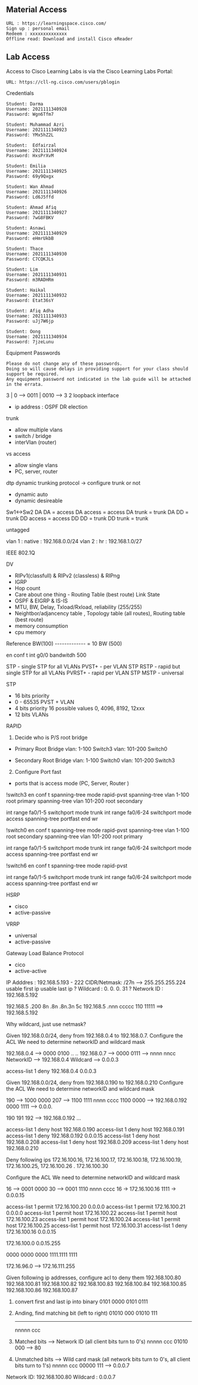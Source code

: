 ## Material Access
```
URL : https://learningspace.cisco.com/
Sign up : personal email
Redeem : xxxxxxxxxxxxxx
Offline read: Download and install Cisco eReader
```

## Lab Access
Access to Cisco Learning Labs is via the Cisco Learning Labs Portal:
```
URL: https://cll-ng.cisco.com/users/pblogin

```


Credentials
```
Student: Darma
Username: 2021111340928
Password: Wgn6Tfm7

Student: Muhammad Azri
Username: 2021111340923
Password: YMx5hZ2L

Student:  Edfairzal
Username: 2021111340924
Password: HxsPrXvM

Student: Emilia
Username: 2021111340925
Password: 69y9Qxgx

Student: Wan Ahmad
Username: 2021111340926
Password: Ld6J5ffd

Student: Ahmad Afiq
Username: 2021111340927
Password: 7wG8FBKV

Student: Asnawi
Username: 2021111340929
Password: eHmrUkbB

Student: Thace
Username: 2021111340930
Password: C7CQKJLs

Student: Lim
Username: 2021111340931
Password: m3RADHRm

Student: Haikal
Username: 2021111340932
Password: Etat36sY

Student: Afiq Adha
Username: 2021111340933
Password: uJj7W6jp

Student: Oong
Username: 2021111340934
Password: 7jzeLunu

```

Equipment Passwords
```
Please do not change any of these passwords. 
Doing so will cause delays in providing support for your class should support be required. 
Any equipment password not indicated in the lab guide will be attached in the errata.
```
3    | 0 --> 
0011 | 0010 -->
3 2
loopback interface
- ip address : OSPF DR election

trunk 
- allow multiple vlans
- switch / bridge
- interVlan (router)

vs
access 
- allow single vlans
- PC, server, router

dtp
dynamic trunking protocol -> configure trunk or not
- dynamic auto
- dynamic desireable

Sw1<->Sw2
DA 	  DA   = access
DA    access = access
DA    trunk  = trunk
DA    DD  = trunk
DD    access = access
DD    DD = trunk
DD    trunk = trunk

untagged

vlan 1 : native : 192.168.0.0/24
vlan 2 : hr     : 192.168.1.0/27

IEEE 802.1Q

DV
- RIPv1(classfull) & RIPv2 (classless) & RIPng
- IGRP
- Hop count
- Care about one thing - Routing Table (best route)
Link State
- OSPF & EIGRP & IS-IS
- MTU, BW, Delay, Txload/Rxload, reliability (255/255)
- Neightbor/adjancency table , Topology table (all routes), 
Routing table (best route)
- memory consumption
- cpu memory

Reference BW(100)
-------------    = 10
    BW (500)
	
	
en
conf t
  int g0/0
     bandwitdh 500
	 
STP - single STP for all VLANs
PVST+ - per VLAN STP
RSTP - rapid but single STP for all VLANs
PVRST+ - rapid per VLAN STP
MSTP - universal 

STP
- 16 bits priority
- 0 - 65535
PVST + VLAN
- 4 bits priority
  16 possible values
  0, 4096, 8192, 12xxx
- 12 bits VLANs

RAPID
1. Decide who is P/S root bridge
- Primary Root Bridge
vlan:  1-100 Switch3
vlan:  101-200 Switch0

- Secondary Root Bridge
vlan:  1-100 Switch0
vlan:  101-200 Switch3
  
2. Configure Port fast
- ports that is access mode (PC, Server, Router )

!switch3
en
conf t
  spanning-tree mode rapid-pvst
  spanning-tree vlan 1-100 root primary
  spanning-tree vlan 101-200 root secondary

  int range fa0/1-5
     switchport mode trunk
  int range fa0/6-24
     switchport mode access
	 spanning-tree portfast
	 end
wr
	 
!switch0
en
conf t
  spanning-tree mode rapid-pvst
  spanning-tree vlan 1-100 root secondary
  spanning-tree vlan 101-200 root primary
    
  int range fa0/1-5
     switchport mode trunk
  int range fa0/6-24
     switchport mode access
	 spanning-tree portfast
	 end
wr

!switch6
en
conf t
  spanning-tree mode rapid-pvst
  
  int range fa0/1-5
     switchport mode trunk
  int range fa0/6-24
     switchport mode access
	 spanning-tree portfast
	 end
wr


HSRP
- cisco
- active-passive

VRRP
- universal
- active-passive

Gateway Load Balance Protocol
- cico
- active-active

IP Adddres	: 192.168.5.193 - 222
CIDR/Netmask: /27n --> 255.255.255.224
usable first ip
usable last ip
? Wildcard    :          0.  0.  0. 31
? Network ID  : 192.168.5.192

192.168.5 .200
8n .8n .8n.3n 5c
192.168.5 .nnn ccccc
           110 11111  ==> 192.168.5.192 


Why wildcard, just use netmask?

Given 192.168.0.0/24, deny from 192.168.0.4  to 192.168.0.7. Configure the ACL
We need to determine networkID and wildcard mask

192.168.0.4	--> 0000 0100
..
..
192.168.0.7 --> 0000 0111
			--> nnnn nncc
NetworkID   --> 192.168.0.4
Wildcard    -->     0.0.0.3

access-list 1 deny 192.168.0.4 0.0.0.3 

Given 192.168.0.0/24, deny from 192.168.0.190 to 192.168.0.210  Configure the ACL
We need to determine networkID and wildcard mask

190 --> 1000 0000
207 --> 1100 1111
        nnnn cccc
		1100 0000 --> 192.168.0.192
		0000 1111 --> 0.0.0.

190
191
192 --> 192.168.0.192
...

access-list 1 deny host  192.168.0.190
access-list 1 deny host  192.168.0.191
access-list 1 deny 192.168.0.192 0.0.0.15
access-list 1 deny host  192.168.0.208
access-list 1 deny host  192.168.0.209
access-list 1 deny host  192.168.0.210


Deny following ips 
172.16.100.16, 
172.16.100.17, 
172.16.100.18, 
172.16.100.19, 
172.16.100.25,
172.16.100.26
.
172.16.100.30  

Configure the ACL
We need to determine networkID and wildcard mask

16 --> 0001 0000
30 --> 0001 1110
       nnnn cccc
	   16		 -> 172.16.100.16
            1111 ->  0.0.0.15

access-list 1 permit 172.16.100.20 0.0.0.0
access-list 1 permit 172.16.100.21 0.0.0.0
access-list 1 permit host 172.16.100.22
access-list 1 permit host 172.16.100.23
access-list 1 permit host 172.16.100.24
access-list 1 permit host 172.16.100.25
access-list 1 permit host 172.16.100.31
access-list 1 deny 172.16.100.16 0.0.0.15




172.16.100.0 0.0.15.255

0000 0000
0000 1111.1111 1111

172.16.96.0 --> 172.16.111.255


Given following ip addresses, configure acl to deny them
192.168.100.80
192.168.100.81
192.168.100.82
192.168.100.83
192.168.100.84
192.168.100.85
192.168.100.86
192.168.100.87

1. convert first and last ip into binary
0101 0000
0101 0111
2. Anding, find matching bit (left to right)
    01010 000
    01010 111
    ------ ---
	nnnnn ccc
3. Matched bits --> Network ID (all client bits turn to 0's)
	nnnnn ccc
	01010 000 --> 80
	
4. Unmatched bits --> Wild card mask 
   (all network bits turn to 0's, all client bits turn to 1's)
	nnnnn ccc
	00000 111 --> 0.0.0.7
	
Network ID: 192.168.100.80
Wildcard  : 0.0.0.7

